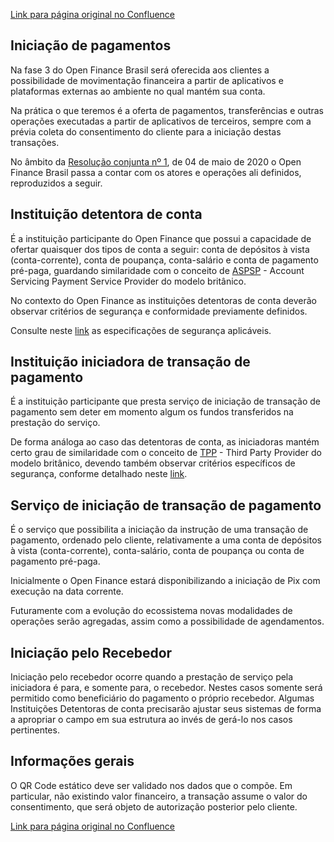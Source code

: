 [Link para página original no Confluence](https://openfinancebrasil.atlassian.net/wiki/spaces/OF/pages/17375910)

## **Iniciação de pagamentos**

Na fase 3 do Open Finance Brasil será oferecida aos clientes a possibilidade de movimentação financeira a partir de aplicativos e plataformas externas ao ambiente no qual mantém sua conta.

Na prática o que teremos é a oferta de pagamentos, transferências e outras operações executadas a partir de aplicativos de terceiros, sempre com a prévia coleta do consentimento do cliente para a iniciação destas transações.

No âmbito da [Resolução conjunta nº 1](https://www.in.gov.br/en/web/dou/-/resolucao-conjunta-n-1-de-4-de-maio-de-2020-255165055), de 04 de maio de 2020 o Open Finance Brasil passa a contar com os atores e operações ali definidos, reproduzidos a seguir.

## **Instituição detentora de conta**

É a instituição participante do Open Finance que possui a capacidade de ofertar quaisquer dos tipos de conta a seguir: conta de depósitos à vista (conta-corrente), conta de poupança, conta-salário e conta de pagamento pré-paga, guardando similaridade com o conceito de [ASPSP](https://www.openbanking.org.uk/account-providers/) - Account Servicing Payment Service Provider do modelo britânico.

No contexto do Open Finance as instituições detentoras de conta deverão observar critérios de segurança e conformidade previamente definidos.

Consulte neste [link](https://openbanking-brasil.github.io/specs-seguranca/aspsp-user-guide.html) as especificações de segurança aplicáveis.

## **Instituição iniciadora de transação de pagamento**

É a instituição participante que presta serviço de iniciação de transação de pagamento sem deter em momento algum os fundos transferidos na prestação do serviço.

De forma análoga ao caso das detentoras de conta, as iniciadoras mantém certo grau de similaridade com o conceito de [TPP](https://www.openbanking.org.uk/fintechs/) - Third Party Provider do modelo britânico, devendo também observar critérios específicos de segurança, conforme detalhado neste [link](https://openbanking-brasil.github.io/specs-seguranca/tpp-user-guide.html).

## **Serviço de iniciação de transação de pagamento**

É o serviço que possibilita a iniciação da instrução de uma transação de pagamento, ordenado pelo cliente, relativamente a uma conta de depósitos à vista (conta-corrente), conta-salário, conta de poupança ou conta de pagamento pré-paga.

Inicialmente o Open Finance estará disponibilizando a iniciação de Pix com execução na data corrente.

Futuramente com a evolução do ecossistema novas modalidades de operações serão agregadas, assim como a possibilidade de agendamentos.

## **Iniciação pelo Recebedor**

Iniciação pelo recebedor ocorre quando a prestação de serviço pela iniciadora é para, e somente para, o recebedor. Nestes casos somente será permitido como beneficiário do pagamento o próprio recebedor. Algumas Instituições Detentoras de conta precisarão ajustar seus sistemas de forma a apropriar o campo em sua estrutura ao invés de gerá-lo nos casos pertinentes.

## **Informações gerais**

O QR Code estático deve ser validado nos dados que o compõe. Em particular, não existindo valor financeiro, a transação assume o valor do consentimento, que será objeto de autorização posterior pelo cliente.

[Link para página original no Confluence](https://openfinancebrasil.atlassian.net/wiki/spaces/OF/pages/17375910)